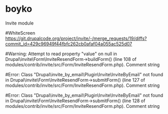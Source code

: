# boyko

Invite module

#WhiteScreen
https://git.drupalcode.org/project/invite/-/merge_requests/19/diffs?commit_id=429c96949f44fbfc262cb0afaf04a055ac525d07

#Warning: Attempt to read property "value" on null in Drupal\invite\Form\InviteResendForm->buildForm() (line 108 of modules/contrib/invite/src/Form/InviteResendForm.php).
Comment string

#Error: Class "Drupal\invite_by_email\Plugin\Invite\InviteByEmail" not found in Drupal\invite\Form\InviteResendForm->submitForm() (line 127 of modules/contrib/invite/src/Form/InviteResendForm.php).
Comment string

#Error: Class "Drupal\invite_by_email\Plugin\Invite\InviteByEmail" not found in Drupal\invite\Form\InviteResendForm->submitForm() (line 128 of modules/contrib/invite/src/Form/InviteResendForm.php).
Comment string